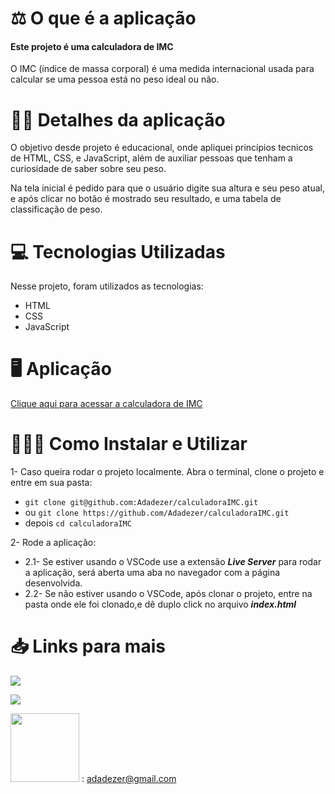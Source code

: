 # ⚖️ O que é a aplicação

<h4>Este projeto é uma calculadora de IMC</h4>
O IMC (índice de massa corporal) é uma medida internacional usada para calcular se uma pessoa está no peso ideal ou não.
  

# 🏋️‍♀️ Detalhes da aplicação
O objetivo desde projeto é educacional, onde apliquei princípios tecnicos de HTML, CSS, e JavaScript, além de auxiliar pessoas que tenham a curiosidade de saber sobre seu peso.

Na tela inicial é pedido para que o usuário digite sua altura e seu peso atual, e após clicar no botão é mostrado seu resultado, e uma tabela de classificação de peso.
    

# 💻 Tecnologias Utilizadas  
Nesse projeto, foram utilizados as tecnologias:
 -  HTML 
 -  CSS  
 -  JavaScript 
 
# 🖥️ Aplicação
<a href="https://calculadora-imc-tawny.vercel.app/">Clique aqui para acessar a calculadora de IMC</a>

# 🤷🏽‍♀️ Como Instalar e Utilizar
1- Caso queira rodar o projeto localmente.
Abra o terminal, clone o projeto e entre em sua pasta:

 - `git clone git@github.com:Adadezer/calculadoraIMC.git` 
 - ou `git clone https://github.com/Adadezer/calculadoraIMC.git`
- depois `cd calculadoraIMC`

2- Rode a aplicação:

 - 2.1- Se estiver usando o VSCode use a extensão ***Live Server*** para rodar a aplicação, será aberta uma aba no navegador com a página desenvolvida.
 - 2.2- Se não estiver usando o VSCode, após clonar o projeto, entre na pasta onde ele foi clonado,e dê duplo click no arquivo ***index.html***

# 📥 Links para mais

[![](https://img.shields.io/badge/linkedin-%230077B5.svg?style=for-the-badge&logo=linkedin&logoColor=white)](https://www.linkedin.com/in/adadezer-iwazaki/)

<a href="https://github.com/Adadezer" target="_blank" rel="noopener noreferrer"><img src="https://img.shields.io/badge/GitHub-100000?style=for-the-badge&logo=github&logoColor=white"/></a>

 <a href="mailto: adadezer@gmail.com"> <img width="110em" src="https://img.shields.io/badge/Gmail-D14836?style=for-the-badge&logo=gmail&logoColor=white"></a> : adadezer@gmail.com
